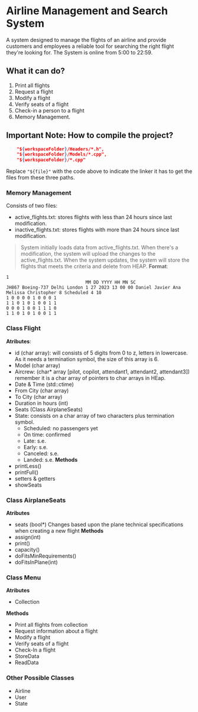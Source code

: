 # Airline  Management and Search System
A system designed to manage the flights of an airline and provide customers and employees a reliable tool for searching the right flight they're looking for. The System is online from 5:00 to 22:59.

## What it can do?
1. Print all flights
2. Request a flight
3. Modify a flight
4. Verify seats of a flight
5. Check-in a person to a flight
6. Memory Management.

## Important Note: How to compile the project?
```json
	"${workspaceFolder}/Headers/*.h",
	"${workspaceFolder}/Models/*.cpp",
	"${workspaceFolder}/*.cpp"
```
Replace `"${file}"` with the code above to indicate the linker it has to get the files from these three paths.

### Memory Management
Consists of two files:
- active\_flights.txt: stores flights with less than 24 hours since last modification.
- inactive\_flights.txt: stores flights with more than 24 hours since last modification.
> System initially loads data from active\_flights.txt. When there's a modification, the system will upload the changes to the active\_flights.txt. When the system updates, the system will store the flights that meets the criteria and delete from HEAP. **Format**:
```
1
                              MM DD YYYY HH MN SC
JH867 Boeing-737 Delhi London 1 27 2023 13 00 00 Daniel Javier Ana Melissa Christopher 8 Scheduled 4 10
1 0 0 0 0 1 0 0 0 1
1 1 0 1 0 1 0 0 1 1
0 0 0 1 0 0 1 1 1 0
1 1 0 1 0 1 0 0 1 1
```

### Class Flight
**Atributes**:
- id (char array): will consists of 5 digits from 0 to z, letters in lowercase. As it needs a termination symbol, the size of this array is 6.
- Model (char array)
- Aircrew: (char* array [pilot, copilot, attendant1, attendant2, attendant3]) remember it is a char array of pointers to char arrays in HEap.
- Date & Time (std::ctime)
- From City (char array) 
- To City (char array)
- Duration in hours (int)
- Seats (Class AirplaneSeats)
- State: consists on a char array of two characters plus termination symbol.
    - Scheduled: no passengers yet
    - On time: confirmed
    - Late: s.e.
    - Early: s.e.
    - Canceled: s.e.
    - Landed: s.e.
**Methods**
- printLess()
- printFull()
- setters & getters
- showSeats

### Class AirplaneSeats
**Atributes**
- seats (bool\*) Changes based upon the plane technical specifications when creating a new flight
**Methods**
- assign(int)
- print()
- capacity()
- doFitsMinRequirements()
- doFitsInPlane(int)

### Class Menu
**Atributes**
- Collection

**Methods**
- Print all flights from collection
- Request information about a flight
- Modify a flight
- Verify seats of a flight
- Check-In a flight
- StoreData
- ReadData

### Other Possible Classes
- Airline
- User
- State
